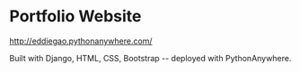 # Portfolio Website
http://eddiegao.pythonanywhere.com/

Built with Django, HTML, CSS, Bootstrap -- deployed with PythonAnywhere.
